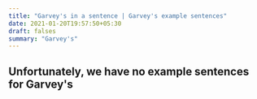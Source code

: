 ```yaml
---
title: "Garvey's in a sentence | Garvey's example sentences"
date: 2021-01-20T19:57:50+05:30
draft: falses
summary: "Garvey's"
---
```

## Unfortunately, we have no example sentences for Garvey's                 
